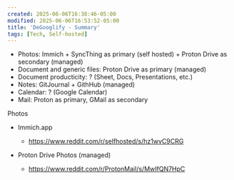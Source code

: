 ```yaml
---
created: 2025-06-06T16:38:46-05:00
modified: 2025-06-06T16:53:52-05:00
title: 'DeGooglify - Summary'
tags: [Tech, Self-hosted]
---
```


- Photos: Immich + SyncThing as primary (self hosted) + Proton Drive as secondary (managed)
- Document and generic files: Proton Drive as primary (managed)
- Document producticity: ? (Sheet, Docs, Presentations, etc.)
- Notes: GitJournal + GithHub (managed)
- Calendar: ? (Google Calendar)
- Mail: Proton as primary, GMail as secondary

Photos
- Immich.app
  - https://www.reddit.com/r/selfhosted/s/hz1wvC9CRG

- Proton Drive Photos (managed)
  - https://www.reddit.com/r/ProtonMail/s/MwIfQN7HpC
